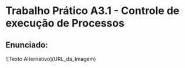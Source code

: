 # Trabalho Prático A3.1 - Controle de execução de Processos
<h2>Enunciado: </h2> 
![Texto Alternativo](URL_da_Imagem)
